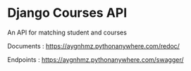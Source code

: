 # Django Courses API

An API for matching student and courses

Documents :
https://aygnhmz.pythonanywhere.com/redoc/

Endpoints :
https://aygnhmz.pythonanywhere.com/swagger/
